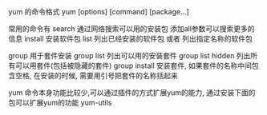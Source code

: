 yum 的命令格式
yum [options] [command] [package...]

常用的命令有
search 通过网络搜索可以用的安装包 添加all参数可以搜索更多的信息
install 安装软件包
list 列出已经安装的软件包 或者 列出指定名称的软件包


group 用于套件安装
group list  列出可以用的安装套件
group list hidden 列出所有可以用套件(包括被隐藏的套件)
group install 安装套件, 如果套件的名称中间包含空格, 在安装的时候, 需要用引号把套件的名称括起来


yum 命令本身功能比较少,可以通过插件的方式扩展yum的能力, 通过安装下面的包可以扩展yum的功能
yum-utils


